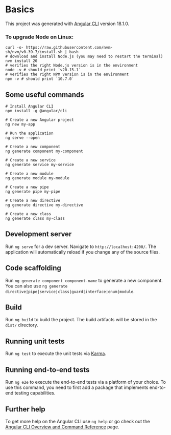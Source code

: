 # Basics

This project was generated with [Angular CLI](https://github.com/angular/angular-cli) version 18.1.0.


### To upgrade Node on Linux: 

```
curl -o- https://raw.githubusercontent.com/nvm-sh/nvm/v0.39.7/install.sh | bash
# download and install Node.js (you may need to restart the terminal)
nvm install 20
# verifies the right Node.js version is in the environment
node -v # should print `v20.15.1`
# verifies the right NPM version is in the environment
npm -v # should print `10.7.0`
```


## Some useful commands

```
# Install Angular CLI
npm install -g @angular/cli

# Create a new Angular project
ng new my-app

# Run the application
ng serve --open

# Create a new component
ng generate component my-component

# Create a new service
ng generate service my-service

# Create a new module
ng generate module my-module

# Create a new pipe
ng generate pipe my-pipe

# Create a new directive
ng generate directive my-directive

# Create a new class
ng generate class my-class

```



## Development server

Run `ng serve` for a dev server. Navigate to `http://localhost:4200/`. The application will automatically reload if you change any of the source files.

## Code scaffolding

Run `ng generate component component-name` to generate a new component. You can also use `ng generate directive|pipe|service|class|guard|interface|enum|module`.

## Build

Run `ng build` to build the project. The build artifacts will be stored in the `dist/` directory.

## Running unit tests

Run `ng test` to execute the unit tests via [Karma](https://karma-runner.github.io).

## Running end-to-end tests

Run `ng e2e` to execute the end-to-end tests via a platform of your choice. To use this command, you need to first add a package that implements end-to-end testing capabilities.

## Further help

To get more help on the Angular CLI use `ng help` or go check out the [Angular CLI Overview and Command Reference](https://angular.dev/tools/cli) page.
